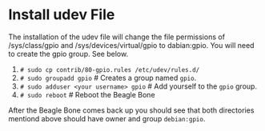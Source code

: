 Install udev File
=================

The installation of the udev file will change the file permissions of /sys/class/gpio and /sys/devices/virtual/gpio to dabian:gpio. You will need to create the gpio group. See below.

 1. `# sudo cp contrib/80-gpio.rules /etc/udev/rules.d/`
 2. `# sudo groupadd gpio` # Creates a group named `gpio`.
 3. `# sudo adduser <your username> gpio` # Add yourself to the `gpio` group.
 4. `# sudo reboot` # Reboot the Beagle Bone

After the Beagle Bone comes back up you should see that both directories mentiond above should have owner and group `debian:gpio`.
